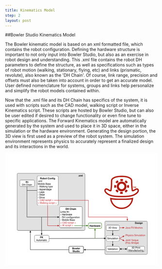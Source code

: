 ```yaml
---
title: Kinematics Model
step: 2
layout: post
---
```


##Bowler Studio Kinematics Model

The Bowler kinematic model is based on an xml formatted file, which contains the robot configuration.  Defining the hardware structure is important to not only input into Bowler Studio, but also as an exercise in robot design and understanding.  This .xml file contains the robot DH parameters to define the structure, as well as specifications such as types of robot motion (walking, stationary, flying, etc) and links (prismatic, revolute), also known as the 'DH Chain'.  Of course, link range, precision and offsets must also be taken into account in order to get an accurate model.  User defined nomenclature for systems, groups and links help personalize and simplify the robot models contained within.

Now that the .xml file and its DH Chain has specifics of the system, it is used with scripts such as the CAD model, walking script or Inverse Kinematics script.  These scripts are hosted by Bowler Studio, but can also be user edited if desired to change functionality or even fine tune to specific applications.  The Forward Kinematics model are automatically generated by the system and used to place it in 3D space, either in the simulation or the hardware environment.  Generating the design portion, the 3D view is first used as a preview of the robot system.  The simulation environment represents physics to accurately represent a finalized design and its interactions in the world.

<img src="/img/HighLevelOverview.png" alt="BowlerStudio High Level Overview Cap" class="img-responsive">